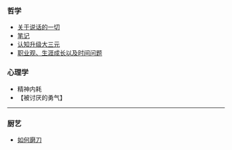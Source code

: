 ###   哲学
-   [关于说话的一切](https://qqlyk.duanshu.com/#/course/08987542d3424dfc8d0a7a634a70297e)
-   [笔记](/More/Philosophy/Talking.md)
-   [认知升级大三元](https://qqlyk.duanshu.com/#/course/ad068a968b104c99a34d0b9cc3859324)    
-   [职业观、生涯成长以及时间问题](/More/Philosophy/职业观、生涯成长以及时间问题)

###   心理学
-   精神内耗
-   【被讨厌的勇气】

---

### 厨艺
- [如何磨刀](/More/Culinary/如何磨刀.md)

